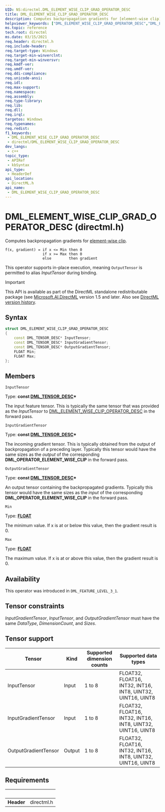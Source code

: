 ```yaml
---
UID: NS:directml.DML_ELEMENT_WISE_CLIP_GRAD_OPERATOR_DESC
title: DML_ELEMENT_WISE_CLIP_GRAD_OPERATOR_DESC
description: Computes backpropagation gradients for [element-wise clip](/windows/win32/api/directml/ns-directml-dml_element_wise_clip_operator_desc).
helpviewer_keywords: ["DML_ELEMENT_WISE_CLIP_GRAD_OPERATOR_DESC","DML_ELEMENT_WISE_CLIP_GRAD_OPERATOR_DESC structure","direct3d12.dml_element_wise_clip_grad_operator_desc","directml/DML_ELEMENT_WISE_CLIP_GRAD_OPERATOR_DESC"]
ms.topic: reference
tech.root: directml
ms.date: 03/15/2021
req.header: directml.h
req.include-header: 
req.target-type: Windows
req.target-min-winverclnt: 
req.target-min-winversvr: 
req.kmdf-ver: 
req.umdf-ver: 
req.ddi-compliance: 
req.unicode-ansi: 
req.idl: 
req.max-support: 
req.namespace: 
req.assembly: 
req.type-library: 
req.lib: 
req.dll: 
req.irql: 
targetos: Windows
req.typenames: 
req.redist: 
f1_keywords:
 - DML_ELEMENT_WISE_CLIP_GRAD_OPERATOR_DESC
 - directml/DML_ELEMENT_WISE_CLIP_GRAD_OPERATOR_DESC
dev_langs:
 - c++
topic_type:
 - APIRef
 - kbSyntax
api_type:
 - HeaderDef
api_location:
 - DirectML.h
api_name:
 - DML_ELEMENT_WISE_CLIP_GRAD_OPERATOR_DESC
---
```


# DML_ELEMENT_WISE_CLIP_GRAD_OPERATOR_DESC (directml.h)

Computes backpropagation gradients for [element-wise clip](/windows/win32/api/directml/ns-directml-dml_element_wise_clip_operator_desc).

```
f(x, gradient) = if x <= Min then 0
                 if x >= Max then 0
                 else        then gradient
```

This operator supports in-place execution, meaning `OutputTensor` is permitted to alias *InputTensor* during binding.

> [!IMPORTANT]
> This API is available as part of the DirectML standalone redistributable package (see [Microsoft.AI.DirectML](https://www.nuget.org/packages/Microsoft.AI.DirectML/) version 1.5 and later. Also see [DirectML version history](../dml-version-history.md).

## Syntax
```cpp
struct DML_ELEMENT_WISE_CLIP_GRAD_OPERATOR_DESC
{
    const DML_TENSOR_DESC* InputTensor;
    const DML_TENSOR_DESC* InputGradientTensor;
    const DML_TENSOR_DESC* OutputGradientTensor;
    FLOAT Min;
    FLOAT Max;
};
```

## Members

`InputTensor`

Type: **const [DML_TENSOR_DESC](/windows/win32/api/directml/ns-directml-dml_tensor_desc)\***

The input feature tensor. This is typically the same tensor that was provided as the *InputTensor* to [DML_ELEMENT_WISE_CLIP_OPERATOR_DESC](/windows/win32/api/directml/ns-directml-dml_element_wise_clip_operator_desc) in the forward pass.

`InputGradientTensor`

Type: **const [DML_TENSOR_DESC](/windows/win32/api/directml/ns-directml-dml_tensor_desc)\***

The incoming gradient tensor. This is typically obtained from the output of backpropagation of a preceding layer. Typically this tensor would have the same sizes as the *output* of the corresponding **DML_OPERATOR_ELEMENT_WISE_CLIP** in the forward pass.

`OutputGradientTensor`

Type: **const [DML_TENSOR_DESC](/windows/win32/api/directml/ns-directml-dml_tensor_desc)\***

An output tensor containing the backpropagated gradients. Typically this tensor would have the same sizes as the *input* of the corresponding **DML_OPERATOR_ELEMENT_WISE_CLIP** in the forward pass.

`Min`

Type: **[FLOAT](../../winprog/windows-data-types.md)**

The minimum value. If x is at or below this value, then the gradient result is 0.

`Max`

Type: **[FLOAT](../../winprog/windows-data-types.md)**

The maximum value. If x is at or above this value, then the gradient result is 0.

## Availability
This operator was introduced in `DML_FEATURE_LEVEL_3_1`.

## Tensor constraints
*InputGradientTensor*, *InputTensor*, and *OutputGradientTensor* must have the same *DataType*, *DimensionCount*, and *Sizes*.

## Tensor support
| Tensor | Kind | Supported dimension counts | Supported data types |
| ------ | ---- | -------------------------- | -------------------- |
| InputTensor | Input | 1 to 8 | FLOAT32, FLOAT16, INT32, INT16, INT8, UINT32, UINT16, UINT8 |
| InputGradientTensor | Input | 1 to 8 | FLOAT32, FLOAT16, INT32, INT16, INT8, UINT32, UINT16, UINT8 |
| OutputGradientTensor | Output | 1 to 8 | FLOAT32, FLOAT16, INT32, INT16, INT8, UINT32, UINT16, UINT8 |

## Requirements
| &nbsp; | &nbsp; |
| ---- |:---- |
| **Header** | directml.h |